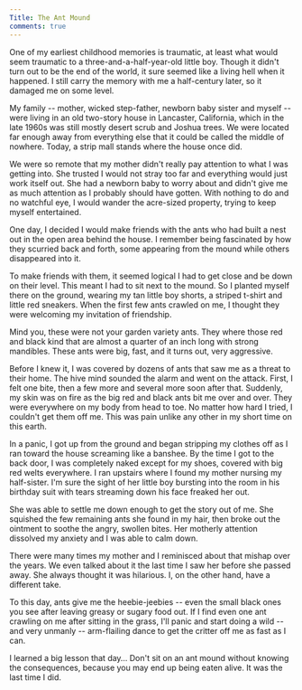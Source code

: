 ```yaml
---
Title: The Ant Mound
comments: true
---
```


One of my earliest childhood memories is traumatic, at least what would seem traumatic to a three-and-a-half-year-old little boy. Though it didn't turn out to be the end of the world, it sure seemed like a living hell when it happened. I still carry the memory with me a half-century later, so it damaged me on some level.

My family -- mother, wicked step-father, newborn baby sister and myself -- were living in an old two-story house in Lancaster, California, which in the late 1960s was still mostly desert scrub and Joshua trees. We were located far enough away from everything else that it could be called the middle of nowhere. Today, a strip mall stands where the house once did.

We were so remote that my mother didn't really pay attention to what I was getting into. She trusted I would not stray too far and everything would just work itself out. She had a newborn baby to worry about and didn't give me as much attention as I probably should have gotten. With nothing to do and no watchful eye, I would wander the acre-sized property, trying to keep myself entertained.

One day, I decided I would make friends with the ants who had built a nest out in the open area behind the house. I remember being fascinated by how they scurried back and forth, some appearing from the mound while others disappeared into it.

To make friends with them, it seemed logical I had to get close and be down on their level. This meant I had to sit next to the mound. So I planted myself there on the ground, wearing my tan little boy shorts, a striped t-shirt and little red sneakers. When the first few ants crawled on me, I thought they were welcoming my invitation of friendship.

Mind you, these were not your garden variety ants. They where those red and black kind that are almost a quarter of an inch long with strong mandibles. These ants were big, fast, and it turns out, very aggressive.

Before I knew it, I was covered by dozens of ants that saw me as a threat to their home. The hive mind sounded the alarm and went on the attack. First, I felt one bite, then a few more and several more soon after that. Suddenly, my skin was on fire as the big red and black ants bit me over and over. They were everywhere on my body from head to toe. No matter how hard I tried, I couldn't get them off me. This was pain unlike any other in my short time on this earth.

In a panic, I got up from the ground and began stripping my clothes off as I ran toward the house screaming like a banshee. By the time I got to the back door, I was completely naked except for my shoes, covered with big red welts everywhere. I ran upstairs where I found my mother nursing my half-sister. I'm sure the sight of her little boy bursting into the room in his birthday suit with tears streaming down his face freaked her out.

She was able to settle me down enough to get the story out of me. She squished the few remaining ants she found in my hair, then broke out the ointment to soothe the angry, swollen bites. Her motherly attention dissolved my anxiety and I was able to calm down.

There were many times my mother and I reminisced about that mishap over the years. We even talked about it the last time I saw her before she passed away. She always thought it was hilarious. I, on the other hand, have a different take.

To this day, ants give me the heebie-jeebies -- even the small black ones you see after leaving greasy or sugary food out. If I find even one ant crawling on me after sitting in the grass, I'll panic and start doing a wild -- and very unmanly -- arm-flailing dance to get the critter off me as fast as I can.

I learned a big lesson that day… Don't sit on an ant mound without knowing the consequences, because you may end up being eaten alive. It was the last time I did.
